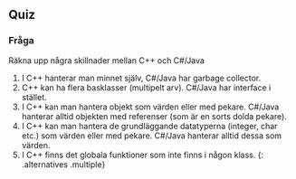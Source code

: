 ## Quiz

### Fråga 

Räkna upp några skillnader mellan C++ och C&#35;/Java

1. I C++ hanterar man minnet själv, C&#35;/Java har garbage collector. 
2. C++ kan ha flera basklasser (multipelt arv). C&#35;/Java har interface i stället.
3. I C++ kan man hantera objekt som värden eller med pekare. C&#35;/Java hanterar alltid objekten med referenser (som är en sorts dolda pekare).
4. I C++ kan man hantera de grundläggande datatyperna (integer, char etc.) som värden eller med pekare. C&#35;/Java hanterar alltid dessa som värden.
5. I C++ finns det globala funktioner som inte finns i någon klass.
{: .alternatives .multiple}